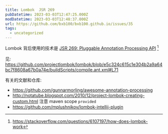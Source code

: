 ```yaml
---
title: Lombok  JSR 269
pubDatetime: 2023-03-03T12:47:25.000Z
modDatetime: 2023-03-03T12:48:37.000Z
url: https://github.com/bxb100/bxb100.github.io/issues/35
tags:
  - uncategorized
---
```


Lombok 背后使用的技术是 [JSR 269: Pluggable Annotation Processing API](https://jcp.org/en/jsr/detail?id=269) [^1]

见:
https://github.com/projectlombok/lombok/blob/e5c324c615c1e304b2a9a64bc7f8608a67b0a74e/buildScripts/compile.ant.xml#L71

有关的文献和仓库:

- https://github.com/gunnarmorling/awesome-annotation-processing
- http://notatube.blogspot.com/2010/12/project-lombok-creating-custom.html 注意 maven scope `provided`
- https://github.com/mplushnikov/lombok-intellij-plugin

[^1]: https://stackoverflow.com/questions/6107197/how-does-lombok-work
